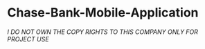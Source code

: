 # Chase-Bank-Mobile-Application
*I DO NOT OWN THE COPY RIGHTS TO THIS COMPANY ONLY FOR PROJECT USE*

